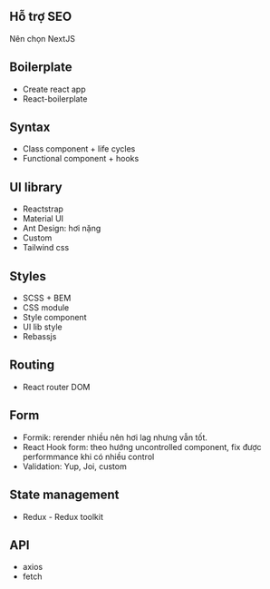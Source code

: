 ## Hỗ trợ SEO

Nên chọn NextJS

## Boilerplate

-   Create react app
-   React-boilerplate

## Syntax

-   Class component + life cycles
-   Functional component + hooks

## UI library

-   Reactstrap
-   Material UI
-   Ant Design: hơi nặng
-   Custom
-   Tailwind css

## Styles

-   SCSS + BEM
-   CSS module
-   Style component
-   UI lib style
-   Rebassjs

## Routing

-   React router DOM

## Form

-   Formik: rerender nhiều nên hơi lag nhưng vẫn tốt.
-   React Hook form: theo hướng uncontrolled component, fix được performmance khi có nhiều control
-   Validation: Yup, Joi, custom

## State management

-   Redux - Redux toolkit

## API

-   axios
-   fetch
